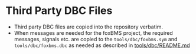 # Third Party DBC Files

- Third party DBC files are copied into the repository verbatim.
- When messages are needed for the foxBMS project, the required messages,
  signals etc. are copied to the ``tools/dbc/foxbms.sym`` and
  ``tools/dbc/foxbms.dbc`` as needed as described in [tools/dbc/README.md](../README.md)
